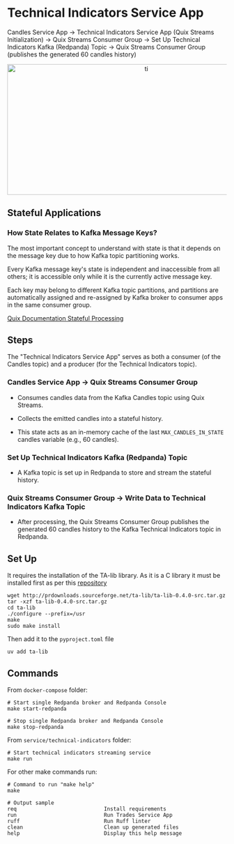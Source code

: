 # Technical Indicators Service App

Candles Service App → Technical Indicators Service App (Quix Streams Initialization) → Quix Streams Consumer Group → Set Up Technical Indicators Kafka (Redpanda) Topic →  Quix Streams Consumer Group (publishes the generated 60 candles history)

<p align="center">
<img width="623" height="300" alt="ti" src="https://github.com/user-attachments/assets/2628638e-a507-4458-8cdf-ba19cd6d2ac5">
</p>

## Stateful Applications

### How State Relates to Kafka Message Keys?

The most important concept to understand with state is that it depends on the message key due to how Kafka topic partitioning works.

Every Kafka message key's state is independent and inaccessible from all others; it is accessible only while it is the currently active message key.

Each key may belong to different Kafka topic partitions, and partitions are automatically assigned and re-assigned by Kafka broker to consumer apps in the same consumer group.

[Quix Documentation Stateful Processing](https://quix.io/docs/quix-streams/advanced/stateful-processing.html#state-guarantees)

## Steps

The "Technical Indicators Service App" serves as both a consumer (of the Candles topic) and a producer (for the Technical Indicators topic).

### Candles Service App → Quix Streams Consumer Group

- Consumes candles data from the Kafka Candles topic using Quix Streams.

- Collects the emitted candles into a stateful history.

- This state acts as an in-memory cache of the last `MAX_CANDLES_IN_STATE` candles variable (e.g., 60 candles).

### Set Up Technical Indicators  Kafka (Redpanda) Topic

- A Kafka topic is set up in Redpanda to store and stream the stateful history.

### Quix Streams Consumer Group → Write Data to Technical Indicators Kafka Topic

- After processing, the Quix Streams Consumer Group publishes the generated 60 candles history to the Kafka Technical Indicators topic in Redpanda.

## Set Up

It requires the installation of the TA-lib library. As it is a C library it must be installed first as per this [repository](https://github.com/TA-Lib/ta-lib-python)

    wget http://prdownloads.sourceforge.net/ta-lib/ta-lib-0.4.0-src.tar.gz
    tar -xzf ta-lib-0.4.0-src.tar.gz
    cd ta-lib
    ./configure --prefix=/usr
    make
    sudo make install

Then add it to the `pyproject.toml` file

    uv add ta-lib

## Commands

From `docker-compose` folder:

    # Start single Redpanda broker and Redpanda Console
    make start-redpanda

    # Stop single Redpanda broker and Redpanda Console
    make stop-redpanda

From `service/technical-indicators` folder:

    # Start technical indicators streaming service
    make run

For other make commands run:

    # Command to run "make help"
    make

    # Output sample
    req                            Install requirements
    run                            Run Trades Service App
    ruff                           Run Ruff linter
    clean                          Clean up generated files
    help                           Display this help message
